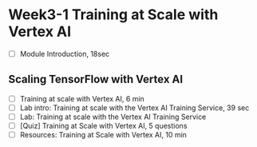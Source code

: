 # Week3-1 Training at Scale with Vertex AI

- [ ] Module Introduction, 18sec

## Scaling TensorFlow with Vertex AI

- [ ] Training at scale with Vertex AI, 6 min
- [ ] Lab intro: Training at scale with the Vertex AI Training Service, 39 sec
- [ ] Lab: Training at scale with the Vertex AI Training Service
- [ ] [Quiz] Training at Scale with Vertex AI, 5 questions
- [ ] Resources: Training at Scale with Vertex AI, 10 min